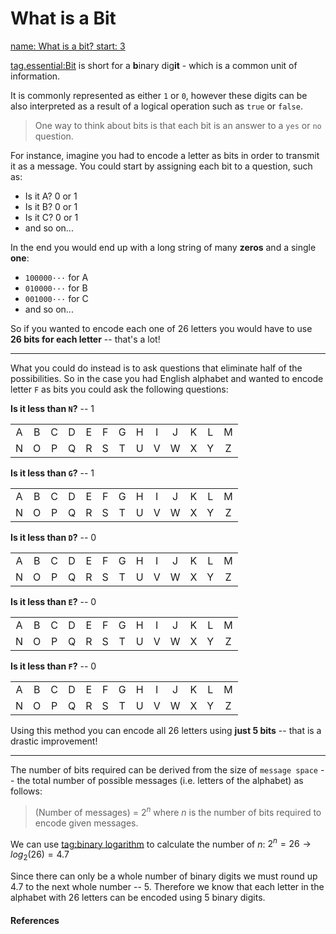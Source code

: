 # What is a Bit

[
    name: What is a bit?
    start: 3
](youtube://X40ft1Lt1f0)

[tag.essential:Bit](https://en.wikipedia.org/wiki/Bit)
is short for a **b**inary dig**it** - which is a common unit of information.

It is commonly represented as either `1` or `0`, however these digits can be
also interpreted as a result of a logical operation such as `true` or `false`.

> One way to think about bits is that each bit is an answer to a `yes` or `no`
> question.

For instance, imagine you had to encode a letter as bits in order to transmit it
as a message. You could start by assigning each bit to a question, such as:
- Is it A? 0 or 1
- Is it B? 0 or 1
- Is it C? 0 or 1
- and so on...

In the end you would end up with a long string of many **zeros** and a single
**one**:
- `100000···` for A
- `010000···` for B
- `001000···` for C
- and so on...

So if you wanted to encode each one of 26 letters you would have to use
**26 bits for each letter** -- that's a lot!

---

What you could do instead is to ask questions that eliminate half of the
possibilities.
So in the case you had English alphabet and wanted to encode letter `F` as bits
you could ask the following questions:

**Is it less than `N`?** -- 1

|       |       |       |       |       |       |       |       |       |       |       |       |       |
| :---: | :---: | :---: | :---: | :---: | :---: | :---: | :---: | :---: | :---: | :---: | :---: | :---: |
|   A   |   B   |   C   |   D   |   E   |   F   |   G   |   H   |   I   |   J   |   K   |   L   |   M   |
|   N   |   O   |   P   |   Q   |   R   |   S   |   T   |   U   |   V   |   W   |   X   |   Y   |   Z   |

<style>
    .table-wrapper:nth-child(17) thead,
    .table-wrapper:nth-child(20) thead,
    .table-wrapper:nth-child(23) thead,
    .table-wrapper:nth-child(26) thead,
    .table-wrapper:nth-child(29) thead {
        display: none;
    }

    .table-wrapper:nth-child(17) tbody tr,
    .table-wrapper:nth-child(20) tbody tr,
    .table-wrapper:nth-child(23) tbody tr,
    .table-wrapper:nth-child(26) tbody tr,
    .table-wrapper:nth-child(29) tbody tr {
        background: none !important;
    }


    .table-wrapper:nth-child(17) tbody tr:first-of-type td:nth-child(6),
    .table-wrapper:nth-child(20) tbody tr:first-of-type td:nth-child(6),
    .table-wrapper:nth-child(23) tbody tr:first-of-type td:nth-child(6),
    .table-wrapper:nth-child(26) tbody tr:first-of-type td:nth-child(6),
    .table-wrapper:nth-child(29) tbody tr:first-of-type td:nth-child(6) {
        background: var(--mono-tint2);
    }

    .table-wrapper:nth-child(17) tbody tr:first-of-type {
        border: 2px solid var(--primary-color);
    }

    .table-wrapper:nth-child(17) tbody tr:nth-child(2) td:nth-child(1) {
        text-decoration: underline;
    }
</style>

**Is it less than `G`?** -- 1

|       |       |       |       |       |       |       |       |       |       |       |       |       |
| :---: | :---: | :---: | :---: | :---: | :---: | :---: | :---: | :---: | :---: | :---: | :---: | :---: |
|   A   |   B   |   C   |   D   |   E   |   F   |   G   |   H   |   I   |   J   |   K   |   L   |   M   |
|   N   |   O   |   P   |   Q   |   R   |   S   |   T   |   U   |   V   |   W   |   X   |   Y   |   Z   |

<style>
    .table-wrapper:nth-child(20) tbody tr:first-of-type td:nth-child(1),
    .table-wrapper:nth-child(20) tbody tr:first-of-type td:nth-child(2),
    .table-wrapper:nth-child(20) tbody tr:first-of-type td:nth-child(3),
    .table-wrapper:nth-child(20) tbody tr:first-of-type td:nth-child(4),
    .table-wrapper:nth-child(20) tbody tr:first-of-type td:nth-child(5),
    .table-wrapper:nth-child(20) tbody tr:first-of-type td:nth-child(6) {
        border-top: 2px solid var(--primary-color);
        border-bottom: 2px solid var(--primary-color);
    }

    .table-wrapper:nth-child(20) tbody tr:first-of-type td:nth-child(1) {
        border-left: 2px solid var(--primary-color);
    }

    .table-wrapper:nth-child(20) tbody tr:first-of-type td:nth-child(6) {
        border-right: 2px solid var(--primary-color);
    }

    .table-wrapper:nth-child(20) tbody tr:nth-child(1) td:nth-child(7) {
        text-decoration: underline;
    }
</style>

**Is it less than `D`?** -- 0

|       |       |       |       |       |       |       |       |       |       |       |       |       |
| :---: | :---: | :---: | :---: | :---: | :---: | :---: | :---: | :---: | :---: | :---: | :---: | :---: |
|   A   |   B   |   C   |   D   |   E   |   F   |   G   |   H   |   I   |   J   |   K   |   L   |   M   |
|   N   |   O   |   P   |   Q   |   R   |   S   |   T   |   U   |   V   |   W   |   X   |   Y   |   Z   |

<style>
    .table-wrapper:nth-child(23) tbody tr:first-of-type td:nth-child(4),
    .table-wrapper:nth-child(23) tbody tr:first-of-type td:nth-child(5),
    .table-wrapper:nth-child(23) tbody tr:first-of-type td:nth-child(6) {
        border-top: 2px solid var(--primary-color);
        border-bottom: 2px solid var(--primary-color);
    }

    .table-wrapper:nth-child(23) tbody tr:first-of-type td:nth-child(4) {
        border-left: 2px solid var(--primary-color);
    }

    .table-wrapper:nth-child(23) tbody tr:first-of-type td:nth-child(6) {
        border-right: 2px solid var(--primary-color);
    }

    .table-wrapper:nth-child(23) tbody tr:nth-child(1) td:nth-child(4) {
        text-decoration: underline;
    }
</style>

**Is it less than `E`?** -- 0

|       |       |       |       |       |       |       |       |       |       |       |       |       |
| :---: | :---: | :---: | :---: | :---: | :---: | :---: | :---: | :---: | :---: | :---: | :---: | :---: |
|   A   |   B   |   C   |   D   |   E   |   F   |   G   |   H   |   I   |   J   |   K   |   L   |   M   |
|   N   |   O   |   P   |   Q   |   R   |   S   |   T   |   U   |   V   |   W   |   X   |   Y   |   Z   |

<style>
    .table-wrapper:nth-child(26) tbody tr:first-of-type td:nth-child(5),
    .table-wrapper:nth-child(26) tbody tr:first-of-type td:nth-child(6) {
        border-top: 2px solid var(--primary-color);
        border-bottom: 2px solid var(--primary-color);
    }

    .table-wrapper:nth-child(26) tbody tr:first-of-type td:nth-child(5) {
        border-left: 2px solid var(--primary-color);
    }

    .table-wrapper:nth-child(26) tbody tr:first-of-type td:nth-child(6) {
        border-right: 2px solid var(--primary-color);
    }

    .table-wrapper:nth-child(26) tbody tr:nth-child(1) td:nth-child(5) {
        text-decoration: underline;
    }
</style>

**Is it less than `F`?** -- 0

|       |       |       |       |       |       |       |       |       |       |       |       |       |
| :---: | :---: | :---: | :---: | :---: | :---: | :---: | :---: | :---: | :---: | :---: | :---: | :---: |
|   A   |   B   |   C   |   D   |   E   |   F   |   G   |   H   |   I   |   J   |   K   |   L   |   M   |
|   N   |   O   |   P   |   Q   |   R   |   S   |   T   |   U   |   V   |   W   |   X   |   Y   |   Z   |

<style>
    .table-wrapper:nth-child(29) tbody tr:first-of-type td:nth-child(6) {
        border: 2px solid var(--primary-color);
        text-decoration: underline;
    }
</style>

Using this method you can encode all 26 letters using **just 5 bits**
-- that is a drastic improvement!

---

The number of bits required can be derived from the size of `message space` --
the total number of possible messages (i.e. letters of the alphabet) as follows:

> $($Number of messages$)$ = $2^n$ where $n$ is the number of bits required to encode
> given messages.

We can use
[tag:binary logarithm](https://en.wikipedia.org/wiki/Binary_logarithm)
to calculate the number of $n$:
$2^n = 26 \rightarrow log_2(26) = 4.7$

Since there can only be a whole number of binary digits we must round up $4.7$
to the next whole number -- $5$. Therefore we know that each letter in the
alphabet with 26 letters can be encoded using 5 binary digits.

<!-- And if we want to send a message `HELLO` that consists of **5** letters then we would need
$5 * 5 = 25$ bits to encode such message:

| Letter 1 | Letter 2 | Letter 3 | Letter 4 | Letter 5 |
| :------: | :------: | :------: | :------: | :------: |
|  10101   |  11001   |  10001   |  10001   |  01101   |
|    H     |    E     |    L     |    L     |    O     | -->

#### References

[^Video 1]: Art of the Problem. _Information Theory part 9: What is a bit?_
[tag.image/youtube:Open Playlist](https://www.youtube.com/playlist?list=PLbg3ZX2pWlgKDVFNwn9B63UhYJVIerzHL)
